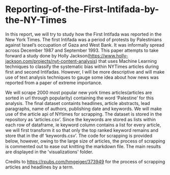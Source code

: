 # Reporting-of-the-First-Intifada-by-the-NY-Times

In this report, we will try to study how the First Intifada was reported in the New York Times. The first Intifada was a period of protests by Palestinians against Israel’s occupation of Gaza and West Bank. It was informally spread across December 1987 and September 1993. This paper attempts to take forward a study done by Holly Jackson(https://www.holly-jackson.com/projects/nyt-content-analysis) that uses Machine Learning techniques to classify the systematic bias within NYTimes articles during first and second Intifadas. However, I will be more descriptive and will make use of text analysis techniques to gauge some idea about how news was reported from a paper of extreme importance.

We will scrape 2000 most popular new york times articles(articles are sorted in url through popularity) containing the word ‘Palestine’ for this analysis. The final dataset containts headlines, article abstracts, lead paragraphs, name of authors, publishing date and keywords. We will make use of the article api of NYtimes for scrapping. The dataset is stored in the repository as ‘articles.csv’. Since the keywords are stored as lists within each row of dataframe, ie keyword column contains a list for every article, we will first transform it so that only the top ranked keyword remains and store that in the df ‘keywords.csv’. The code for scrapping is provided below, however, owing to the large size of articles, the process of scrapping is commented out to ease out knitting the markdown file.
The main results are displayed in the 'visualizations' folder.

Credits to https://rpubs.com/hmgeiger/373949 for the process of scrapping articles and headlines by a term.
